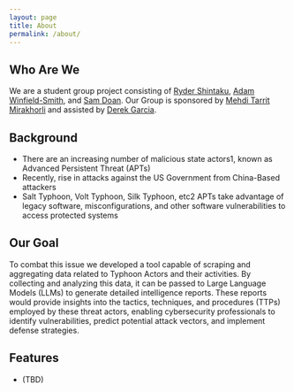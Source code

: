 ```yaml
---
layout: page
title: About
permalink: /about/
---
```

## Who Are We
We are a student group project consisting of [Ryder Shintaku](https://github.com/rydershintaku), [Adam Winfield-Smith](https://www.linkedin.com/in/adamwinsmith/), and [Sam Doan](https://www.linkedin.com/in/doansam/). Our Group is sponsored by [Mehdi Tarrit Mirakhorli](https://www.linkedin.com/in/mehdi-tarrit-mirakhorli/) and assisted by [Derek Garcia](https://www.linkedin.com/in/derek-garcia/). 

## Background

- There are an increasing number of malicious state actors1, known as Advanced Persistent Threat (APTs)
- Recently, rise in attacks against the US Government from China-Based attackers
- Salt Typhoon, Volt Typhoon, Silk Typhoon, etc2
APTs take advantage of legacy software, misconfigurations, and other software vulnerabilities to access protected systems


## Our Goal

To combat this issue we developed a tool capable of scraping and aggregating data related to Typhoon Actors and their activities. By collecting and analyzing this data, it can be passed to Large Language Models (LLMs) to generate detailed intelligence reports. These reports would provide insights into the tactics, techniques, and procedures (TTPs) employed by these threat actors, enabling cybersecurity professionals to identify vulnerabilities, predict potential attack vectors, and implement defense strategies.
## Features 

- (TBD)
